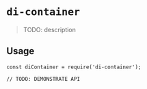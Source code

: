 # `di-container`

> TODO: description

## Usage

```
const diContainer = require('di-container');

// TODO: DEMONSTRATE API
```
